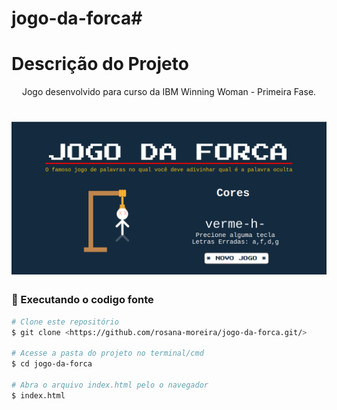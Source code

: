 # jogo-da-forca# 

# Descrição do Projeto
<p align="center">
Jogo desenvolvido para curso da IBM Winning Woman - Primeira Fase.
</p>

<h1 align="center">
  <img alt="logo" title="#logo" src="./assets/git.png" />
</h1>

### 🎲 Executando o codigo fonte

```bash
# Clone este repositório
$ git clone <https://github.com/rosana-moreira/jogo-da-forca.git/>

# Acesse a pasta do projeto no terminal/cmd
$ cd jogo-da-forca

# Abra o arquivo index.html pelo o navegador
$ index.html

```

